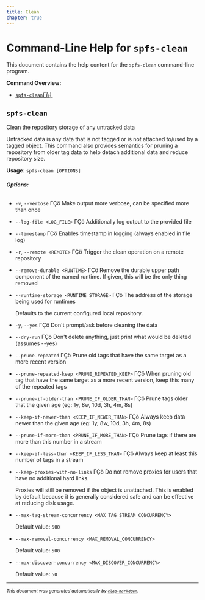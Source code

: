```yaml
---
title: Clean
chapter: true
---
```


# Command-Line Help for `spfs-clean`

This document contains the help content for the `spfs-clean` command-line program.

**Command Overview:**

* [`spfs-clean`Γå┤](#spfs-clean)

## `spfs-clean`

Clean the repository storage of any untracked data

Untracked data is any data that is not tagged or is not attached to/used by a tagged object. This command also provides semantics for pruning a repository from older tag data to help detach additional data and reduce repository size.

**Usage:** `spfs-clean [OPTIONS]`

###### **Options:**

* `-v`, `--verbose` ΓÇö Make output more verbose, can be specified more than once
* `--log-file <LOG_FILE>` ΓÇö Additionally log output to the provided file
* `--timestamp` ΓÇö Enables timestamp in logging (always enabled in file log)
* `-r`, `--remote <REMOTE>` ΓÇö Trigger the clean operation on a remote repository
* `--remove-durable <RUNTIME>` ΓÇö Remove the durable upper path component of the named runtime. If given, this will be the only thing removed
* `--runtime-storage <RUNTIME_STORAGE>` ΓÇö The address of the storage being used for runtimes

   Defaults to the current configured local repository.
* `-y`, `--yes` ΓÇö Don't prompt/ask before cleaning the data
* `--dry-run` ΓÇö Don't delete anything, just print what would be deleted (assumes --yes)
* `--prune-repeated` ΓÇö Prune old tags that have the same target as a more recent version
* `--prune-repeated-keep <PRUNE_REPEATED_KEEP>` ΓÇö When pruning old tag that have the same target as a more recent version, keep this many of the repeated tags
* `--prune-if-older-than <PRUNE_IF_OLDER_THAN>` ΓÇö Prune tags older that the given age (eg: 1y, 8w, 10d, 3h, 4m, 8s)
* `--keep-if-newer-than <KEEP_IF_NEWER_THAN>` ΓÇö Always keep data newer than the given age (eg: 1y, 8w, 10d, 3h, 4m, 8s)
* `--prune-if-more-than <PRUNE_IF_MORE_THAN>` ΓÇö Prune tags if there are more than this number in a stream
* `--keep-if-less-than <KEEP_IF_LESS_THAN>` ΓÇö Always keep at least this number of tags in a stream
* `--keep-proxies-with-no-links` ΓÇö Do not remove proxies for users that have no additional hard links.

   Proxies will still be removed if the object is unattached. This is enabled by default because it is generally considered safe and can be effective at reducing disk usage.
* `--max-tag-stream-concurrency <MAX_TAG_STREAM_CONCURRENCY>`

  Default value: `500`
* `--max-removal-concurrency <MAX_REMOVAL_CONCURRENCY>`

  Default value: `500`
* `--max-discover-concurrency <MAX_DISCOVER_CONCURRENCY>`

  Default value: `50`



<hr/>

<small><i>
    This document was generated automatically by
    <a href="https://crates.io/crates/clap-markdown"><code>clap-markdown</code></a>.
</i></small>

